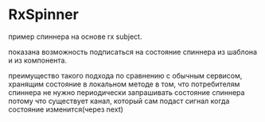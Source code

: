 # RxSpinner

пример спиннера на основе rx subject.

показана возможность подписаться на состояние спиннера из шаблона и из компонента.

преимущество такого подхода по сравнению с обычным сервисом, хранящим состояние в локальном методе в том, что потребителям спиннера не нужно периодически запрашивать состояние спиннера потому что существует канал, который сам подаст сигнал когда состояние изменится(через next)